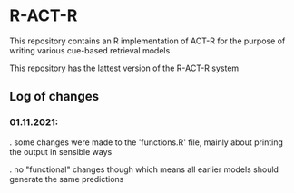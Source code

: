# R-ACT-R
This repository contains an R implementation of ACT-R for the purpose of writing various cue-based retrieval models

This repository has the lattest version of the R-ACT-R system

## Log of changes
### 01.11.2021:

. some changes were made to the 'functions.R' file, mainly about printing the output in sensible ways

. no "functional" changes though which means all earlier models should generate the same predictions
